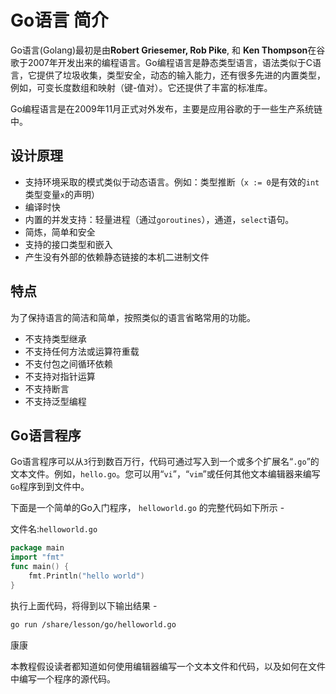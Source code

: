 # Go语言 简介

Go语言(Golang)最初是由**Robert Griesemer, Rob Pike**, 和 **Ken Thompson**在谷歌于2007年开发出来的编程语言。Go编程语言是静态类型语言，语法类似于C语言，它提供了垃圾收集，类型安全，动态的输入能力，还有很多先进的内置类型，例如，可变长度数组和映射（键-值对）。它还提供了丰富的标准库。

Go编程语言是在2009年11月正式对外发布，主要是应用谷歌的于一些生产系统链中。

## 设计原理

- 支持环境采取的模式类似于动态语言。例如：类型推断（`x := 0`是有效的`int`类型变量`x`的声明）
- 编译时快
- 内置的并发支持：轻量进程（通过`goroutines`），通道，`select`语句。
- 简炼，简单和安全
- 支持的接口类型和嵌入
- 产生没有外部的依赖静态链接的本机二进制文件

## 特点

为了保持语言的简洁和简单，按照类似的语言省略常用的功能。

- 不支持类型继承
- 不支持任何方法或运算符重载
- 不支付包之间循环依赖
- 不支持对指针运算
- 不支持断言
- 不支持泛型编程

## Go语言程序

Go语言程序可以从`3`行到数百万行，代码可通过写入到一个或多个扩展名“`.go`”的文本文件。例如，`hello.go`。您可以用“`vi`”，“`vim`”或任何其他文本编辑器来编写`Go`程序到到文件中。

下面是一个简单的Go入门程序， `helloworld.go` 的完整代码如下所示 -

文件名:`helloworld.go` 

```go
package main
import "fmt"
func main() {
    fmt.Println("hello world")
}
```

执行上面代码，将得到以下输出结果 -

```bash
go run /share/lesson/go/helloworld.go
```

康康

本教程假设读者都知道如何使用编辑器编写一个文本文件和代码，以及如何在文件中编写一个程序的源代码。